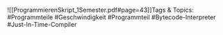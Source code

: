 
![[ProgrammierenSkript_1Semester.pdf#page=43]]Tags & Topics:
   #Programmteile
   #Geschwindigkeit
   #Programmteil
   #Bytecode-Interpreter
   #Just-In-Time-Compiler